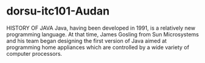 # dorsu-itc101-Audan

HISTORY OF JAVA
Java, having been developed in 1991, is a relatively new programming language. At that time, James Gosling from Sun Microsystems and his team began designing the first version of Java aimed at programming home appliances which are controlled by a wide variety of computer processors.
